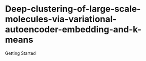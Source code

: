 # Deep-clustering-of-large-scale-molecules-via-variational-autoencoder-embedding-and-k-means

Getting Started
